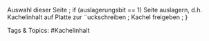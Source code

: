 Auswahl dieser Seite ;
if (auslagerungsbit == 1)
Seite auslagern, d.h. Kachelinhalt auf Platte zur ¨uckschreiben ;
Kachel freigeben ;
}

   Tags & Topics:
   #Kachelinhalt